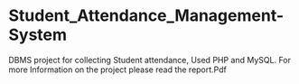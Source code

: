 # Student_Attendance_Management-System
DBMS project for collecting Student attendance, Used PHP and MySQL.
For more Information on the project please read the report.Pdf 
